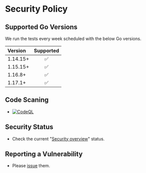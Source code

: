 # Security Policy

## Supported Go Versions

We run the tests every week scheduled with the below Go versions.

| Version  | Supported          |
| :------  | :----------------: |
| 1.14.15+ | :white_check_mark: |
| 1.15.15+ | :white_check_mark: |
| 1.16.8+  | :white_check_mark: |
| 1.17.1+  | :white_check_mark: |

## Code Scaning

- [![CodeQL](https://github.com/KEINOS/base-N-go/actions/workflows/codeql-analysis.yml/badge.svg)](https://github.com/KEINOS/base-N-go/actions/workflows/codeql-analysis.yml)


## Security Status

- Check the current "[Security overview](https://github.com/KEINOS/base-N-go/security)" status.

## Reporting a Vulnerability

- Please [issue](https://github.com/KEINOS/base-N-go/issues) them.

